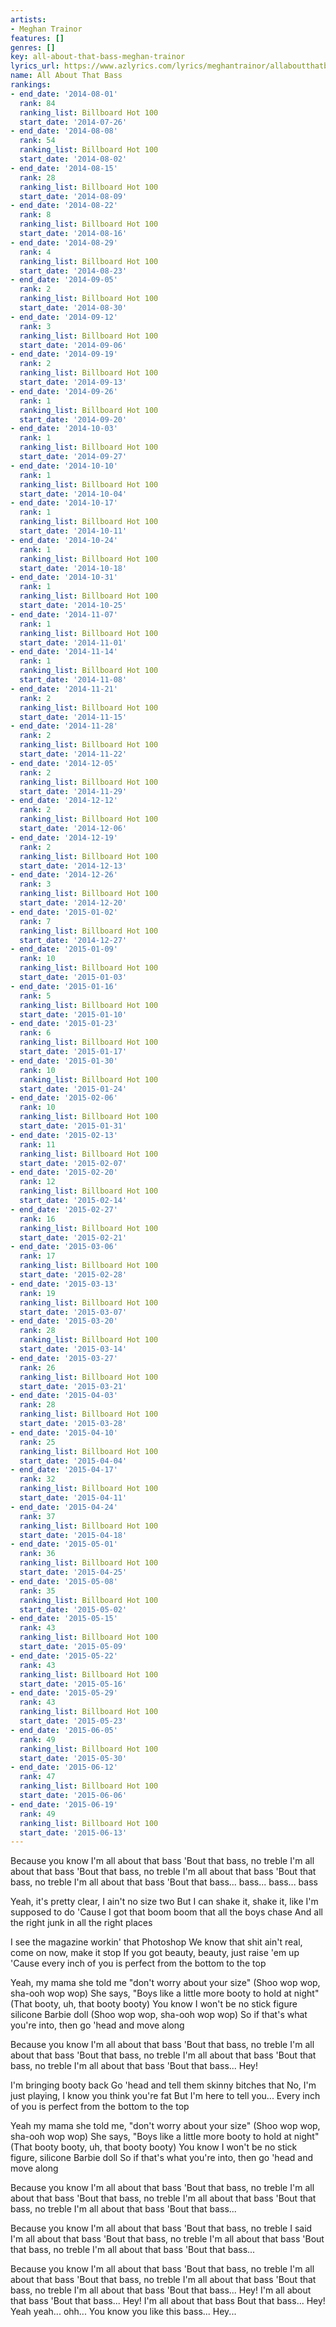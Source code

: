 ```yaml
---
artists:
- Meghan Trainor
features: []
genres: []
key: all-about-that-bass-meghan-trainor
lyrics_url: https://www.azlyrics.com/lyrics/meghantrainor/allaboutthatbass.html
name: All About That Bass
rankings:
- end_date: '2014-08-01'
  rank: 84
  ranking_list: Billboard Hot 100
  start_date: '2014-07-26'
- end_date: '2014-08-08'
  rank: 54
  ranking_list: Billboard Hot 100
  start_date: '2014-08-02'
- end_date: '2014-08-15'
  rank: 28
  ranking_list: Billboard Hot 100
  start_date: '2014-08-09'
- end_date: '2014-08-22'
  rank: 8
  ranking_list: Billboard Hot 100
  start_date: '2014-08-16'
- end_date: '2014-08-29'
  rank: 4
  ranking_list: Billboard Hot 100
  start_date: '2014-08-23'
- end_date: '2014-09-05'
  rank: 2
  ranking_list: Billboard Hot 100
  start_date: '2014-08-30'
- end_date: '2014-09-12'
  rank: 3
  ranking_list: Billboard Hot 100
  start_date: '2014-09-06'
- end_date: '2014-09-19'
  rank: 2
  ranking_list: Billboard Hot 100
  start_date: '2014-09-13'
- end_date: '2014-09-26'
  rank: 1
  ranking_list: Billboard Hot 100
  start_date: '2014-09-20'
- end_date: '2014-10-03'
  rank: 1
  ranking_list: Billboard Hot 100
  start_date: '2014-09-27'
- end_date: '2014-10-10'
  rank: 1
  ranking_list: Billboard Hot 100
  start_date: '2014-10-04'
- end_date: '2014-10-17'
  rank: 1
  ranking_list: Billboard Hot 100
  start_date: '2014-10-11'
- end_date: '2014-10-24'
  rank: 1
  ranking_list: Billboard Hot 100
  start_date: '2014-10-18'
- end_date: '2014-10-31'
  rank: 1
  ranking_list: Billboard Hot 100
  start_date: '2014-10-25'
- end_date: '2014-11-07'
  rank: 1
  ranking_list: Billboard Hot 100
  start_date: '2014-11-01'
- end_date: '2014-11-14'
  rank: 1
  ranking_list: Billboard Hot 100
  start_date: '2014-11-08'
- end_date: '2014-11-21'
  rank: 2
  ranking_list: Billboard Hot 100
  start_date: '2014-11-15'
- end_date: '2014-11-28'
  rank: 2
  ranking_list: Billboard Hot 100
  start_date: '2014-11-22'
- end_date: '2014-12-05'
  rank: 2
  ranking_list: Billboard Hot 100
  start_date: '2014-11-29'
- end_date: '2014-12-12'
  rank: 2
  ranking_list: Billboard Hot 100
  start_date: '2014-12-06'
- end_date: '2014-12-19'
  rank: 2
  ranking_list: Billboard Hot 100
  start_date: '2014-12-13'
- end_date: '2014-12-26'
  rank: 3
  ranking_list: Billboard Hot 100
  start_date: '2014-12-20'
- end_date: '2015-01-02'
  rank: 7
  ranking_list: Billboard Hot 100
  start_date: '2014-12-27'
- end_date: '2015-01-09'
  rank: 10
  ranking_list: Billboard Hot 100
  start_date: '2015-01-03'
- end_date: '2015-01-16'
  rank: 5
  ranking_list: Billboard Hot 100
  start_date: '2015-01-10'
- end_date: '2015-01-23'
  rank: 6
  ranking_list: Billboard Hot 100
  start_date: '2015-01-17'
- end_date: '2015-01-30'
  rank: 10
  ranking_list: Billboard Hot 100
  start_date: '2015-01-24'
- end_date: '2015-02-06'
  rank: 10
  ranking_list: Billboard Hot 100
  start_date: '2015-01-31'
- end_date: '2015-02-13'
  rank: 11
  ranking_list: Billboard Hot 100
  start_date: '2015-02-07'
- end_date: '2015-02-20'
  rank: 12
  ranking_list: Billboard Hot 100
  start_date: '2015-02-14'
- end_date: '2015-02-27'
  rank: 16
  ranking_list: Billboard Hot 100
  start_date: '2015-02-21'
- end_date: '2015-03-06'
  rank: 17
  ranking_list: Billboard Hot 100
  start_date: '2015-02-28'
- end_date: '2015-03-13'
  rank: 19
  ranking_list: Billboard Hot 100
  start_date: '2015-03-07'
- end_date: '2015-03-20'
  rank: 28
  ranking_list: Billboard Hot 100
  start_date: '2015-03-14'
- end_date: '2015-03-27'
  rank: 26
  ranking_list: Billboard Hot 100
  start_date: '2015-03-21'
- end_date: '2015-04-03'
  rank: 28
  ranking_list: Billboard Hot 100
  start_date: '2015-03-28'
- end_date: '2015-04-10'
  rank: 25
  ranking_list: Billboard Hot 100
  start_date: '2015-04-04'
- end_date: '2015-04-17'
  rank: 32
  ranking_list: Billboard Hot 100
  start_date: '2015-04-11'
- end_date: '2015-04-24'
  rank: 37
  ranking_list: Billboard Hot 100
  start_date: '2015-04-18'
- end_date: '2015-05-01'
  rank: 36
  ranking_list: Billboard Hot 100
  start_date: '2015-04-25'
- end_date: '2015-05-08'
  rank: 35
  ranking_list: Billboard Hot 100
  start_date: '2015-05-02'
- end_date: '2015-05-15'
  rank: 43
  ranking_list: Billboard Hot 100
  start_date: '2015-05-09'
- end_date: '2015-05-22'
  rank: 43
  ranking_list: Billboard Hot 100
  start_date: '2015-05-16'
- end_date: '2015-05-29'
  rank: 43
  ranking_list: Billboard Hot 100
  start_date: '2015-05-23'
- end_date: '2015-06-05'
  rank: 49
  ranking_list: Billboard Hot 100
  start_date: '2015-05-30'
- end_date: '2015-06-12'
  rank: 47
  ranking_list: Billboard Hot 100
  start_date: '2015-06-06'
- end_date: '2015-06-19'
  rank: 49
  ranking_list: Billboard Hot 100
  start_date: '2015-06-13'
---
```

Because you know I'm all about that bass
'Bout that bass, no treble
I'm all about that bass
'Bout that bass, no treble
I'm all about that bass
'Bout that bass, no treble
I'm all about that bass
'Bout that bass... bass... bass... bass

Yeah, it's pretty clear, I ain't no size two
But I can shake it, shake it, like I'm supposed to do
'Cause I got that boom boom that all the boys chase
And all the right junk in all the right places

I see the magazine workin' that Photoshop
We know that shit ain't real, come on now, make it stop
If you got beauty, beauty, just raise 'em up
'Cause every inch of you is perfect from the bottom to the top

Yeah, my mama she told me "don't worry about your size"
(Shoo wop wop, sha-ooh wop wop)
She says, "Boys like a little more booty to hold at night"
(That booty, uh, that booty booty)
You know I won't be no stick figure silicone Barbie doll
(Shoo wop wop, sha-ooh wop wop)
So if that's what you're into, then go 'head and move along

Because you know I'm all about that bass
'Bout that bass, no treble
I'm all about that bass
'Bout that bass, no treble
I'm all about that bass
'Bout that bass, no treble
I'm all about that bass
'Bout that bass... Hey!

I'm bringing booty back
Go 'head and tell them skinny bitches that
No, I'm just playing, I know you think you're fat
But I'm here to tell you...
Every inch of you is perfect from the bottom to the top

Yeah my mama she told me, "don't worry about your size"
(Shoo wop wop, sha-ooh wop wop)
She says, "Boys like a little more booty to hold at night"
(That booty booty, uh, that booty booty)
You know I won't be no stick figure, silicone Barbie doll
So if that's what you're into, then go 'head and move along

Because you know I'm all about that bass
'Bout that bass, no treble
I'm all about that bass
'Bout that bass, no treble
I'm all about that bass
'Bout that bass, no treble
I'm all about that bass
'Bout that bass...

Because you know I'm all about that bass
'Bout that bass, no treble
I said I'm all about that bass
'Bout that bass, no treble
I'm all about that bass
'Bout that bass, no treble
I'm all about that bass
'Bout that bass...

Because you know I'm all about that bass
'Bout that bass, no treble
I'm all about that bass
'Bout that bass, no treble
I'm all about that bass
'Bout that bass, no treble
I'm all about that bass
'Bout that bass... Hey!
I'm all about that bass
'Bout that bass... Hey!
I'm all about that bass
Bout that bass...
Hey!
Yeah yeah... ohh... You know you like this bass... Hey...
